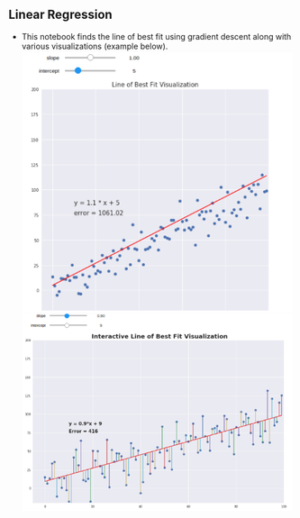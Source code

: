 ## Linear Regression

* This notebook finds the line of best fit using gradient descent along with various visualizations (example below).
![example-widget](_images/linreg.gif)
![example-widget](_images/linreg_2.gif)
